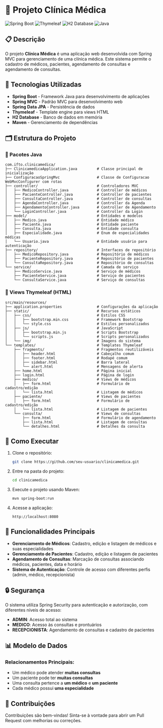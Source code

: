 # 🏥 Projeto Clínica Médica

![Spring Boot](https://img.shields.io/badge/Spring_Boot-6DB33F?style=for-the-badge&logo=spring&logoColor=white)
![Thymeleaf](https://img.shields.io/badge/Thymeleaf-005F0F?style=for-the-badge&logo=thymeleaf&logoColor=white)
![H2 Database](https://img.shields.io/badge/H2_Database-0000FF?style=for-the-badge&logo=h2&logoColor=white)
![Java](https://img.shields.io/badge/Java-ED8B00?style=for-the-badge&logo=openjdk&logoColor=white)

## 📋 Descrição

O projeto **Clínica Médica** é uma aplicação web desenvolvida com Spring MVC para gerenciamento de uma clínica médica. Este sistema permite o cadastro de médicos, pacientes, agendamento de consultas e agendamento de consultas.

## 🔧 Tecnologias Utilizadas

- **Spring Boot** - Framework Java para desenvolvimento de aplicações
- **Spring MVC** - Padrão MVC para desenvolvimento web
- **Spring Data JPA** - Persistência de dados
- **Thymeleaf** - Template engine para views HTML
- **H2 Database** - Banco de dados em memória
- **Maven** - Gerenciamento de dependências

## 🗂️ Estrutura do Projeto

### 📁 Pacotes Java

```
com.ifto.clinicamedica/
├── ClinicamedicaApplication.java         # Classe principal de inicialização
├── ConfiguracaoSpringMvc                 # Classe de Configuracao WebMvcConfigurer com rotas
├── controller/                           # Controladores MVC
│   ├── MedicoController.java             # Controller de médicos
│   ├── PacienteController.java           # Controller de pacientes
│   ├── ConsultaController.java           # Controller de consultas
│   ├── AgendaController.java             # Controller da Agenda
│   ├── AgendamentoController.java        # Controller de Agendamento
│   └── LoginController.java              # Controller da Login
├── model/                                # Entidades e modelos
│   ├── Medico.java                       # Entidade médico
│   ├── Paciente.java                     # Entidade paciente
│   ├── Consulta.java                     # Entidade consulta
│   ├── Especialidade.java                # Enum de especialidades médicas
│   └── Usuario.java                      # Entidade usuário para autenticação
├── repository/                           # Interfaces de repositório
│   ├── MedicoRepository.java             # Repositório de médicos
│   ├── PacienteRepository.java           # Repositório de pacientes
│   └── ConsultaRepository.java           # Repositório de consultas
└── service/                              # Camada de serviço
    ├── MedicoService.java                # Serviço de médicos
    ├── PacienteService.java              # Serviço de pacientes
    └── ConsultaService.java              # Serviço de consultas
```

### 📄 Views Thymeleaf (HTML)

```
src/main/resources/
├── application.properties                # Configurações da aplicação
├── static/                               # Recursos estáticos
│   ├── css/                              # Estilos CSS
│   │   ├── bootstrap.min.css             # Framework Bootstrap
│   │   └── style.css                     # Estilos personalizados
│   ├── js/                               # JavaScript
│   │   ├── bootstrap.min.js              # Scripts Bootstrap
│   │   └── scripts.js                    # Scripts personalizados
│   └── img/                              # Imagens do sistema
└── templates/                            # Templates Thymeleaf
    ├── fragments/                        # Fragmentos reutilizáveis
    │   ├── header.html                   # Cabeçalho comum
    │   ├── footer.html                   # Rodapé comum
    │   ├── sidebar.html                  # Barra lateral
    │   └── alert.html                    # Mensagens de alerta
    ├── home.html                         # Página inicial
    ├── login.html                        # Página de login
    ├── medico/                           # Views de médicos
    │   ├── form.html                     # Formulário de cadastro/edição
    │   └── lista.html                    # Listagem de médicos
    ├── paciente/                         # Views de pacientes
    │   ├── form.html                     # Formulário de cadastro/edição
    │   └── lista.html                    # Listagem de pacientes
    └── consulta/                         # Views de consultas
        ├── form.html                     # Formulário de agendamento
        ├── lista.html                    # Listagem de consultas
        └── detalhes.html                 # Detalhes da consulta
```

## 🚀 Como Executar

1. Clone o repositório:
   ```bash
   git clone https://github.com/seu-usuario/clinicamedica.git
   ```

2. Entre na pasta do projeto:
   ```bash
   cd clinicamedica
   ```

3. Execute o projeto usando Maven:
   ```bash
   mvn spring-boot:run
   ```

4. Acesse a aplicação:
   ```
   http://localhost:8080
   ```

## 📝 Funcionalidades Principais

- **Gerenciamento de Médicos**: Cadastro, edição e listagem de médicos e suas especialidades
- **Gerenciamento de Pacientes**: Cadastro, edição e listagem de pacientes
- **Agendamento de Consultas**: Marcação de consultas associando médicos, pacientes, data e horário
- **Sistema de Autenticação**: Controle de acesso com diferentes perfis (admin, médico, recepcionista)

## 🔒 Segurança

O sistema utiliza Spring Security para autenticação e autorização, com diferentes níveis de acesso:

- **ADMIN**: Acesso total ao sistema
- **MEDICO**: Acesso às consultas e prontuários
- **RECEPCIONISTA**: Agendamento de consultas e cadastro de pacientes

## 📊 Modelo de Dados

### Relacionamentos Principais:

- Um médico pode atender **muitas consultas**
- Um paciente pode ter **muitas consultas**
- Uma consulta pertence a **um médico** e **um paciente**
- Cada médico possui **uma especialidade**

## 🤝 Contribuições

Contribuições são bem-vindas! Sinta-se à vontade para abrir um Pull Request com melhorias ou correções.
